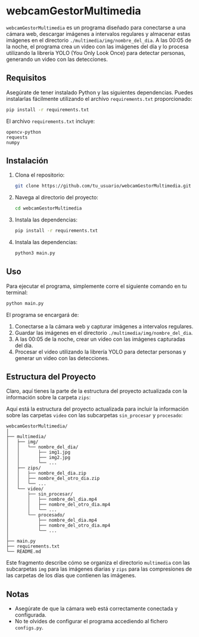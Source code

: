 

# webcamGestorMultimedia

`webcamGestorMultimedia` es un programa diseñado para conectarse a una cámara web, descargar imágenes a intervalos regulares y almacenar estas imágenes en el directorio `./multimedia/img/nombre_del_dia`. A las 00:05 de la noche, el programa crea un video con las imágenes del día y lo procesa utilizando la librería YOLO (You Only Look Once) para detectar personas, generando un video con las detecciones.

## Requisitos

Asegúrate de tener instalado Python y las siguientes dependencias. Puedes instalarlas fácilmente utilizando el archivo `requirements.txt` proporcionado:

```bash
pip install -r requirements.txt
```

El archivo `requirements.txt` incluye:

```
opencv-python
requests
numpy
```

## Instalación

1. Clona el repositorio:
   ```bash
   git clone https://github.com/tu_usuario/webcamGestorMultimedia.git
   ```
2. Navega al directorio del proyecto:
   ```bash
   cd webcamGestorMultimedia
   ```
3. Instala las dependencias:
   ```bash
   pip install -r requirements.txt
   ```
4. Instala las dependencias:
   ```bash
   python3 main.py
   ```

## Uso

Para ejecutar el programa, simplemente corre el siguiente comando en tu terminal:

```bash
python main.py
```

El programa se encargará de:

1. Conectarse a la cámara web y capturar imágenes a intervalos regulares.
2. Guardar las imágenes en el directorio `./multimedia/img/nombre_del_dia`.
3. A las 00:05 de la noche, crear un video con las imágenes capturadas del día.
4. Procesar el video utilizando la librería YOLO para detectar personas y generar un video con las detecciones.

## Estructura del Proyecto

Claro, aquí tienes la parte de la estructura del proyecto actualizada con la información sobre la carpeta `zips`:

Aquí está la estructura del proyecto actualizada para incluir la información sobre las carpetas `video` con las subcarpetas `sin_procesar` y `procesado`:


```
webcamGestorMultimedia/
│
├── multimedia/
│   ├── img/
│   │   └── nombre_del_dia/
│   │       ├── img1.jpg
│   │       ├── img2.jpg
│   │       └── ...
│   ├── zips/
│   │   ├── nombre_del_dia.zip
│   │   ├── nombre_del_otro_dia.zip
│   │   └── ...
│   └── video/
│       ├── sin_procesar/
│       │   ├── nombre_del_dia.mp4
│       │   ├── nombre_del_otro_dia.mp4
│       │   └── ...
│       └── procesado/
│           ├── nombre_del_dia.mp4
│           ├── nombre_del_otro_dia.mp4
│           └── ...
│
├── main.py
├── requirements.txt
└── README.md
```




Este fragmento describe cómo se organiza el directorio `multimedia` con las subcarpetas `img` para las imágenes diarias y `zips` para las compresiones de las carpetas de los días que contienen las imágenes.

## Notas

- Asegúrate de que la cámara web está correctamente conectada y configurada.
- No te olvides de configurar el programa accediendo al fichero `configs.py`.


